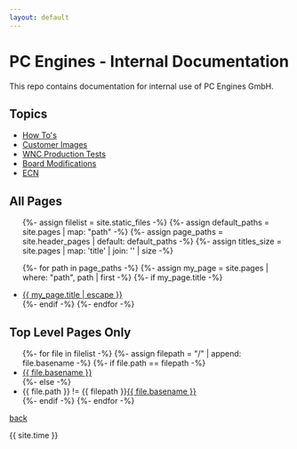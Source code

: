 ```yaml
---
layout: default
---
```

# PC Engines - Internal Documentation

This repo contains documentation for internal use of PC Engines GmbH.

## Topics 

*   [How To's](./how_to/index.html)
*   [Customer Images](./customers/index.html)
*   [WNC Production Tests](./wnc/index.html)
*   [Board Modifications](./board_mods/index.html)
*   [ECN](./ecn/index.html)



## All Pages 

<ul>
{%- assign filelist = site.static_files -%}
{%- assign default_paths = site.pages | map: "path" -%}
{%- assign page_paths = site.header_pages | default: default_paths -%}
{%- assign titles_size = site.pages | map: 'title' | join: '' | size -%}

{%- for path in page_paths -%}
  {%- assign my_page = site.pages | where: "path", path | first -%}
  {%- if my_page.title -%}
    <li><a class="page-link" href="{{ my_page.url | relative_url }}">{{ my_page.title | escape }}</a></li>
  {%- endif -%}
{%- endfor -%}
</ul>

## Top Level Pages Only

<ul>
{%- for file in filelist -%}
  {%- assign filepath = "/" | append: file.basename -%}
  {%- if file.path == filepath -%}
    <li><a href="{{ site.baseurl }}/{{ file.basename | append: '.html' }}">{{ file.basename }}</a></li>
  {%- else -%}
    <li>{{ file.path }} != {{ filepath }}<a href="{{ site.baseurl }}/{{ file.basename | append: '.html' }}">{{ file.basename }}</a></li>
  {%- endif -%}
{%- endfor -%}
</ul>

[back](../)


{{ site.time }}
